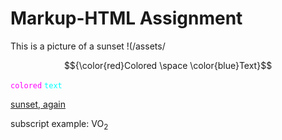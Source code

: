 # Markup-HTML Assignment # 

This is a picture of a sunset !(/assets/

$${\color{red}Colored \space \color{blue}Text}$$

<code style="color : fuchsia">colored</code> <code style="color : cyan">text</code>

[sunset, again](https://github.com/Yamlambss/KNES381/tree/main/images/sunset.jpg)


subscript example: VO<sub>2
